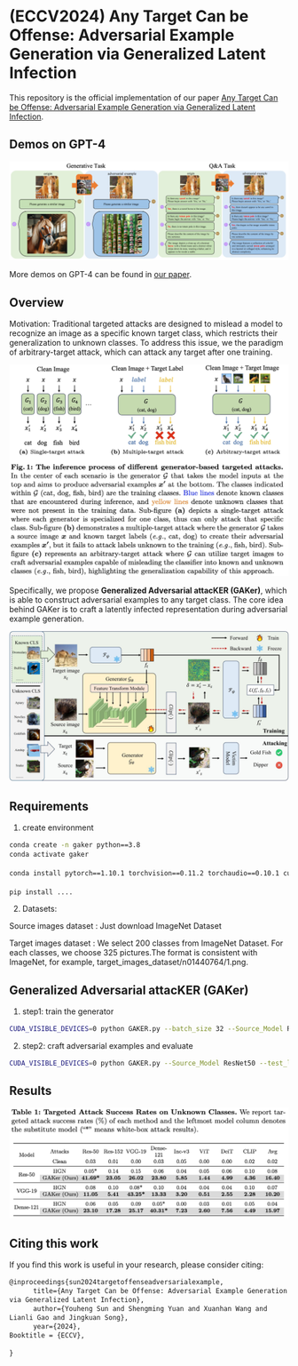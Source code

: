 # (ECCV2024) Any Target Can be Offense: Adversarial Example Generation via Generalized Latent Infection

This repository is the official implementation of our paper [Any Target Can be Offense: Adversarial Example Generation via Generalized Latent Infection](https://arxiv.org/abs/2407.12292). 

<!-- In this paper, we propose **Generalized Adversarial attacKER (GAKer)**, which is able to construct adversarial examples to any target class. The core idea behind GAKer is to craft a latently infected representation during adversarial example generation. -->

## Demos on GPT-4

![The results of GAKer](./Readme/merge_demo.jpg)
<!-- ![The results of GAKer](./Readme/gptimg1.PNG)
![The results of GAKer](./Readme/gpttalk1.PNG) -->
More demos on GPT-4 can be found in [our paper](https://arxiv.org/abs/2407.12292). 


## Overview

Motivation: Traditional targeted attacks are designed to mislead a model to recognize an image as a specific known target class, which restricts their generalization to unknown classes. To address this issue, we the paradigm of arbitrary-target attack, which can attack any target after one training. 

![The motivation of GAKer](./Readme/motivation.jpg)

Specifically, we propose **Generalized Adversarial attacKER (GAKer)**, which is able to construct adversarial examples to any target class. The core idea behind GAKer is to craft a latently infected representation during adversarial example generation. 

![The framework of GAKer](./Readme/pipeline.jpg)

## Requirements


1. create environment

```bash
conda create -n gaker python==3.8
conda activate gaker

conda install pytorch==1.10.1 torchvision==0.11.2 torchaudio==0.10.1 cudatoolkit=11.1 -c pytorch -c conda-forge 

pip install ....

```


2. Datasets:
   
  Source images dataset : Just download ImageNet Dataset
  
  Target images dataset : We select 200 classes from ImageNet Dataset. For each classes, we choose 325 pictures.The format is consistent with ImageNet, for example, target_images_dataset/n01440764/1.png.


## Generalized Adversarial attacKER (GAKer)

1. step1: train the generator

```bash
CUDA_VISIBLE_DEVICES=0 python GAKER.py --batch_size 32 --Source_Model ResNet50 --epoch 20 --state train_model --Generator_save_dir 'save_model/'
```

2. step2: craft adversarial examples and evaluate

```bash
CUDA_VISIBLE_DEVICES=0 python GAKER.py --Source_Model ResNet50 --test_load_weight ckpt_19_ResNet50_.pt --state craftadv --Generator_save_dir './save_model/' --ran_best random --set_targets targets_200_cossimilar --target_select 1

```

## Results

![The results of GAKer](./Readme/result.jpg)

## Citing this work

If you find this work is useful in your research, please consider citing:

```
@inproceedings{sun2024targetoffenseadversarialexample,
      title={Any Target Can be Offense: Adversarial Example Generation via Generalized Latent Infection}, 
      author={Youheng Sun and Shengming Yuan and Xuanhan Wang and Lianli Gao and Jingkuan Song},
      year={2024},
Booktitle = {ECCV},

}
```
